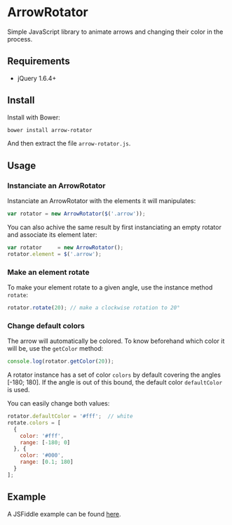 ArrowRotator
============

Simple JavaScript library to animate arrows and changing their color in the process.

## Requirements

* jQuery 1.6.4+


## Install

Install with Bower:

```bash
bower install arrow-rotator
```

And then extract the file `arrow-rotator.js`.


## Usage

### Instanciate an ArrowRotator

Instanciate an ArrowRotator with the elements it will manipulates:

```javascript
var rotator = new ArrowRotator($('.arrow'));
```

You can also achive the same result by first instanciating an empty rotator and associate its element later:

```javascript
var rotator     = new ArrowRotator();
rotator.element = $('.arrow');
```

### Make an element rotate

To make your element rotate to a given angle, use the instance method `rotate`:

```javascript
rotator.rotate(20); // make a clockwise rotation to 20°
```

### Change default colors

The arrow will automatically be colored. To know beforehand which color it will be, use the `getColor` method:

```javascript
console.log(rotator.getColor(20));
```

A rotator instance has a set of color `colors` by default covering the angles [-180; 180]. If the angle is out of this bound, the default color `defaultColor` is used.

You can easily change both values:

```javascript
rotator.defaultColor = '#fff';  // white
rotate.colors = [
  {
    color: '#fff',
    range: [-180; 0]
  }, {
    color: '#000',
    range: [0.1; 180]
  }
];
```

## Example

A JSFiddle example can be found [here](http://jsfiddle.net/theofidry/a1h1g6fh/).